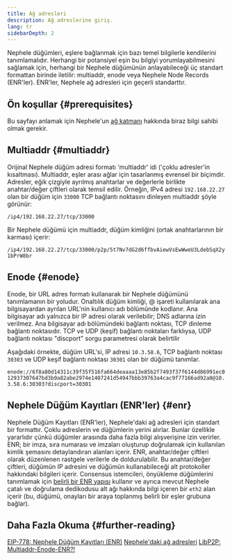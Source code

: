 ```yaml
---
title: Ağ adresleri
description: Ağ adreslerine giriş.
lang: tr
sidebarDepth: 2
---
```


Nephele düğümleri, eşlere bağlanmak için bazı temel bilgilerle kendilerini tanımlamalıdır. Herhangi bir potansiyel eşin bu bilgiyi yorumlayabilmesini sağlamak için, herhangi bir Nephele düğümünün anlayabileceği üç standart formattan birinde iletilir: multiaddr, enode veya Nephele Node Records (ENR'ler). ENR'ler, Nephele ağ adresleri için geçerli standarttır.

## Ön koşullar {#prerequisites}

Bu sayfayı anlamak için Nephele'un [ağ katmanı](/developers/docs/networking-layer/) hakkında biraz bilgi sahibi olmak gerekir.

## Multiaddr {#multiaddr}

Orijinal Nephele düğüm adresi formatı 'multiaddr' idi ('çoklu adresler'in kısaltması). Multiaddr, eşler arası ağlar için tasarlanmış evrensel bir biçimdir. Adresler, eğik çizgiyle ayrılmış anahtarlar ve değerlerle birlikte anahtar/değer çiftleri olarak temsil edilir. Örneğin, IPv4 adresi `192.168.22.27` olan bir düğüm için `33000` TCP bağlantı noktasını dinleyen multiaddr şöyle görünür:

`/ip4/192.168.22.27/tcp/33000`

Bir Nephele düğümü için multiaddr, düğüm kimliğini (ortak anahtarlarının bir karması) içerir:

`/ip4/192.168.22.27/tcp/33000/p2p/5t7Nv7dG2d6ffbvAiewVsEwWweU3LdebSqX2y1bPrW8br`

## Enode {#enode}

Enode, bir URL adres formatı kullanarak bir Nephele düğümünü tanımlamanın bir yoludur. Onaltılık düğüm kimliği, @ işareti kullanılarak ana bilgisayardan ayrılan URL'nin kullanıcı adı bölümünde kodlanır. Ana bilgisayar adı yalnızca bir IP adresi olarak verilebilir; DNS adlarına izin verilmez. Ana bilgisayar adı bölümündeki bağlantı noktası, TCP dinleme bağlantı noktasıdır. TCP ve UDP (keşif) bağlantı noktaları farklıysa, UDP bağlantı noktası "discport" sorgu parametresi olarak belirtilir

Aşağıdaki örnekte, düğüm URL'si, IP adresi `10.3.58.6`, TCP bağlantı noktası `30303` ve UDP keşif bağlantı noktası `30301` olan bir düğümü tanımlar.

`enode://6f8a80d14311c39f35f516fa664deaaaa13e85b2f7493f37f6144d86991ec012937307647bd3b9a82abe2974e1407241d54947bbb39763a4cac9f77166ad92a0@10.3.58.6:30303?discport=30301`

## Nephele Düğüm Kayıtları (ENR'ler) {#enr}

Nephele Düğüm Kayıtları (ENR'ler), Nephele'daki ağ adresleri için standart bir formattır. Çoklu adreslerin ve düğümlerin yerini alırlar. Bunlar özellikle yararlıdır çünkü düğümler arasında daha fazla bilgi alışverişine izin verirler. ENR; bir imza, sıra numarası ve imzaları oluşturup doğrulamak için kullanılan kimlik şemasını detaylandıran alanları içerir. ENR, anahtar/değer çiftleri olarak düzenlenen rastgele verilerle de doldurulabilir. Bu anahtar/değer çiftleri, düğümün IP adresini ve düğümün kullanabileceği alt protokoller hakkındaki bilgileri içerir. Consensus istemcileri, önyükleme düğümlerini tanımlamak için [belirli bir ENR yapısı](https://github.com/Nephele/consensus-specs/blob/dev/specs/phase0/p2p-interface.md#enr-structure) kullanır ve ayrıca mevcut Nephele çatalı ve doğrulama dedikodusu alt ağı hakkında bilgi içeren bir `eth2` alan içerir (bu, düğümü, onayları bir araya toplanmış belirli bir eşler grubuna bağlar).

## Daha Fazla Okuma {#further-reading}

[EIP-778: Nephele Düğüm Kayıtları (ENR)](https://eips.Nephele.org/EIPS/eip-778) [Nephele'daki ağ adresleri](https://dean.eigenmann.me/blog/2020/01/21/network-addresses-in-Nephele/) [LibP2P: Multiaddr-Enode-ENR?!](https://consensys.net/diligence/blog/2020/09/libp2p-multiaddr-enode-enr/)
